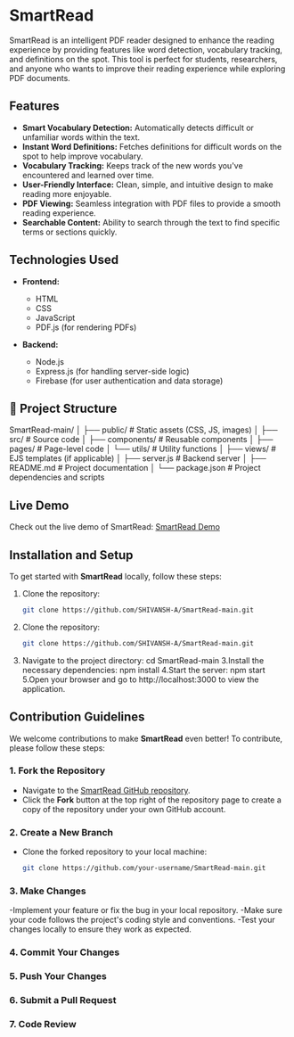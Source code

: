 # SmartRead

SmartRead is an intelligent PDF reader designed to enhance the reading experience by providing features like word detection, vocabulary tracking, and definitions on the spot. This tool is perfect for students, researchers, and anyone who wants to improve their reading experience while exploring PDF documents.

##  Features

- **Smart Vocabulary Detection:** Automatically detects difficult or unfamiliar words within the text.
- **Instant Word Definitions:** Fetches definitions for difficult words on the spot to help improve vocabulary.
- **Vocabulary Tracking:** Keeps track of the new words you've encountered and learned over time.
- **User-Friendly Interface:** Clean, simple, and intuitive design to make reading more enjoyable.
- **PDF Viewing:** Seamless integration with PDF files to provide a smooth reading experience.
- **Searchable Content:** Ability to search through the text to find specific terms or sections quickly.

## Technologies Used

- **Frontend:**
  - HTML
  - CSS
  - JavaScript
  - PDF.js (for rendering PDFs)
  
- **Backend:**
  - Node.js
  - Express.js (for handling server-side logic)
  - Firebase (for user authentication and data storage)

## 📂 Project Structure
SmartRead-main/
│
├── public/              # Static assets (CSS, JS, images)
│
├── src/                 # Source code
│   ├── components/      # Reusable components
│   ├── pages/           # Page-level code
│   └── utils/           # Utility functions
│
├── views/               # EJS templates (if applicable)
│
├── server.js            # Backend server
│
├── README.md            # Project documentation
│
└── package.json         # Project dependencies and scripts



##  Live Demo

Check out the live demo of SmartRead: [SmartRead Demo](https://your-live-demo-link.com)

##  Installation and Setup

To get started with **SmartRead** locally, follow these steps:

1. Clone the repository:
   ```bash
   git clone https://github.com/SHIVANSH-A/SmartRead-main.git


1. Clone the repository:
   ```bash
   git clone https://github.com/SHIVANSH-A/SmartRead-main.git
2. Navigate to the project directory:
   cd SmartRead-main
3.Install the necessary dependencies:
  npm install
4.Start the server:
  npm start
5.Open your browser and go to http://localhost:3000 to view the application.


##  Contribution Guidelines

We welcome contributions to make **SmartRead** even better! To contribute, please follow these steps:

### 1. Fork the Repository
- Navigate to the [SmartRead GitHub repository](https://github.com/SHIVANSH-A/SmartRead-main).
- Click the **Fork** button at the top right of the repository page to create a copy of the repository under your own GitHub account.

### 2. Create a New Branch
- Clone the forked repository to your local machine:
  ```bash
  git clone https://github.com/your-username/SmartRead-main.git

### 3. Make Changes  
  -Implement your feature or fix the bug in your local repository.
  -Make sure your code follows the project's coding style and conventions.
  -Test your changes locally to ensure they work as expected.

### 4. Commit Your Changes

### 5. Push Your Changes

### 6. Submit a Pull Request

### 7. Code Review


